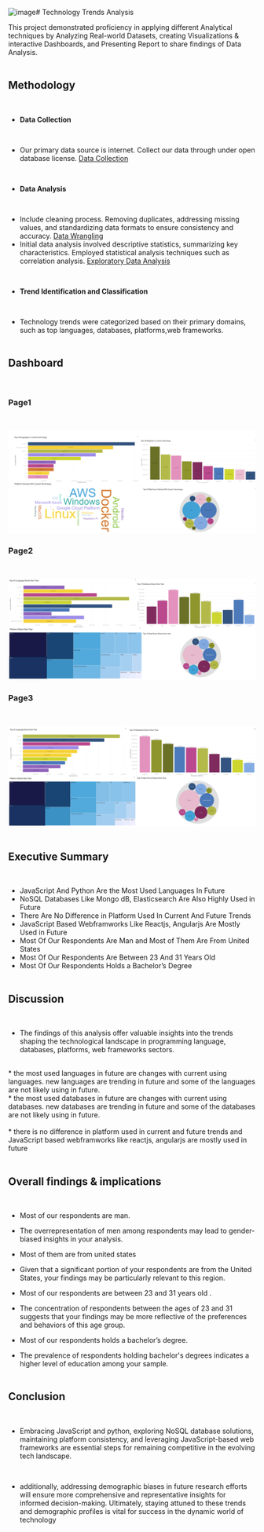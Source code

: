 ![image](https://github.com/user-attachments/assets/469e59e6-5b46-4509-8207-d4f4776b63d9)# Technology Trends Analysis
<br />

This project demonstrated proficiency in applying different Analytical techniques by Analyzing Real-world Datasets, creating
Visualizations & interactive Dashboards, and Presenting Report to  share findings of Data Analysis.
<br /><br />

## Methodology
<br />

* **Data Collection**
<br />

  - Our primary data source is internet. Collect our data through under open database license.
[Data Collection](https://github.com/zaid638/IBM-Capstone-Project/tree/6689b746b651a9f6eecf241b7653ee682e45b449/Data%20Collection)
<br />

* **Data Analysis**
<br />

  - Include cleaning process. Removing duplicates, addressing missing values, and standardizing data formats to ensure consistency and accuracy.
[Data Wrangling](https://github.com/zaid638/IBM-Capstone-Project/tree/809d7420f27c6f8a6f4b1e1a592dba444c1d0574/Data%20Wrangling)
  - Initial data analysis involved descriptive statistics, summarizing key characteristics. Employed statistical analysis techniques such as correlation analysis.
[Exploratory Data Analysis](https://github.com/zaid638/IBM-Capstone-Project/tree/809d7420f27c6f8a6f4b1e1a592dba444c1d0574/Exploratory%20Data%20Analysis)
<br />

* **Trend Identification and Classification**
<br />

  - Technology trends were categorized based on their primary domains, such as top languages, databases, platforms,web frameworks.
<br /><br />

## Dashboard
<br />

### Page1
<br />

![D1](Dashboard/Capture1.5.PNG)
<br />
### Page2
<br />

![D2](Dashboard/Capture2.5.PNG)
<br />
### Page3
<br />

![D3](Dashboard/Capture2.6.PNG)
<br /><br />

## Executive Summary
<br />

*	JavaScript And Python Are the Most Used Languages In Future
*	NoSQL Databases Like Mongo dB, Elasticsearch Are Also Highly Used in Future
*	There Are No Difference in Platform Used In Current And Future Trends
*	JavaScript Based Webframworks Like Reactjs, Angularjs Are Mostly Used in Future
*	Most Of Our Respondents Are Man and Most of Them Are From United States
*	Most Of Our Respondents Are Between 23 And 31 Years Old
*	Most Of Our Respondents Holds a Bachelor’s Degree
<br /><br />

## Discussion
<br />

*	The findings of this analysis offer valuable insights into the trends shaping the technological landscape in programming language, databases, platforms, web frameworks sectors. 
<br />
*	the most used languages in future are changes with current using languages. new languages are trending in future and some of the languages are not likely using in future.
<br />
*	the most used databases in future are changes with current using databases. new databases are trending in future and some of the databases are not likely using in future. <br />
<br />
* there is no difference in platform used in current and future trends and JavaScript based webframworks like reactjs, angularjs are mostly used in future
<br /><br />

## Overall findings & implications
<br />

*	Most of our respondents are man.
  - The overrepresentation of men among respondents may lead to gender-biased insights in your analysis.
*	Most of them are from united states
  -	Given that a significant portion of your respondents are from the United States, your findings may be particularly relevant to this region. 
*	Most of our respondents are between 23 and 31 years old .
  -	The concentration of respondents between the ages of 23 and 31 suggests that your findings may be more reflective of the preferences and behaviors of this age group. 
*	Most of our respondents holds a bachelor’s degree.
  -	The prevalence of respondents holding bachelor's degrees indicates a higher level of education among your sample. 
<br /><br />

## Conclusion
<br />

*	Embracing JavaScript and python, exploring NoSQL database solutions, maintaining platform consistency, and leveraging JavaScript-based web frameworks are essential steps for remaining competitive in the evolving tech landscape.
<br />

*	 additionally, addressing demographic biases in future research efforts will ensure more comprehensive and representative insights for informed decision-making. Ultimately, staying attuned to these trends and demographic profiles is vital for success in the dynamic world of technology
<br /><br /><br />








